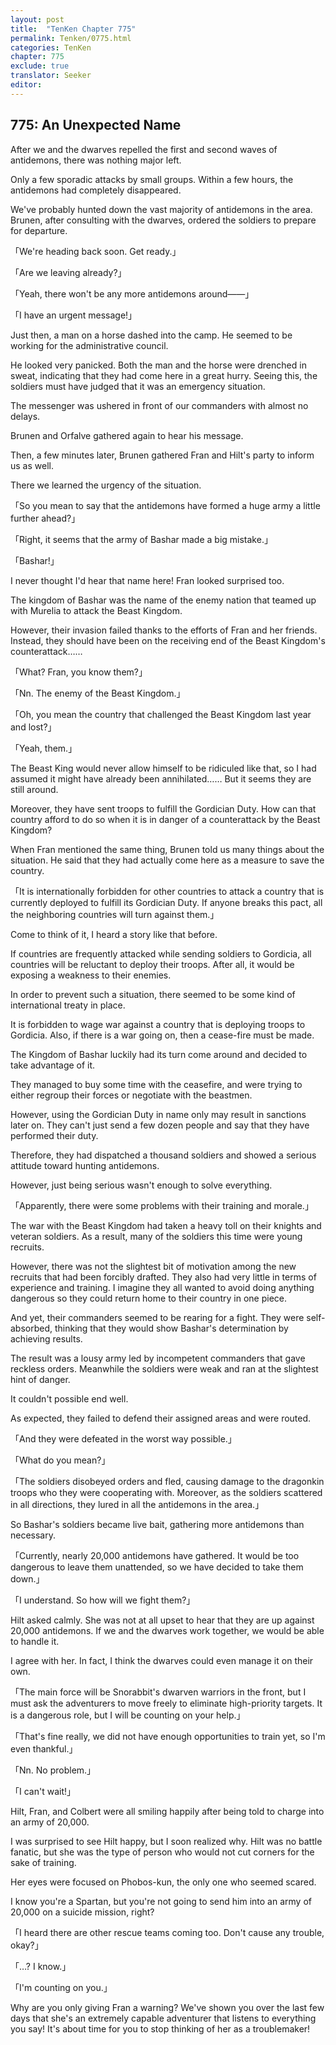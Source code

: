 ```yaml
---
layout: post
title:  "TenKen Chapter 775"
permalink: Tenken/0775.html
categories: TenKen
chapter: 775
exclude: true
translator: Seeker
editor: 
---
```

<h2 id="ch775">775: An Unexpected Name</h2>

After we and the dwarves repelled the first and second waves of antidemons, there was nothing major left.

Only a few sporadic attacks by small groups. Within a few hours, the antidemons had completely disappeared.

We've probably hunted down the vast majority of antidemons in the area. Brunen, after consulting with the dwarves, ordered the soldiers to prepare for departure.

「We're heading back soon. Get ready.」

「Are we leaving already?」

「Yeah, there won't be any more antidemons around――」

「I have an urgent message!」

Just then, a man on a horse dashed into the camp. He seemed to be working for the administrative council.

He looked very panicked. Both the man and the horse were drenched in sweat, indicating that they had come here in a great hurry. Seeing this, the soldiers must have judged that it was an emergency situation.

The messenger was ushered in front of our commanders with almost no delays.

Brunen and Orfalve gathered again to hear his message.

Then, a few minutes later, Brunen gathered Fran and Hilt's party to inform us as well.

There we learned the urgency of the situation.

「So you mean to say that the antidemons have formed a huge army a little further ahead?」

「Right, it seems that the army of Bashar made a big mistake.」

「Bashar!」

I never thought I'd hear that name here! Fran looked surprised too.

The kingdom of Bashar was the name of the enemy nation that teamed up with Murelia to attack the Beast Kingdom.

However, their invasion failed thanks to the efforts of Fran and her friends. Instead, they should have been on the receiving end of the Beast Kingdom's counterattack……

「What? Fran, you know them?」

「Nn. The enemy of the Beast Kingdom.」

「Oh, you mean the country that challenged the Beast Kingdom last year and lost?」

「Yeah, them.」

The Beast King would never allow himself to be ridiculed like that, so I had assumed it might have already been annihilated…… But it seems they are still around.

Moreover, they have sent troops to fulfill the Gordician Duty. How can that country afford to do so when it is in danger of a counterattack by the Beast Kingdom?

When Fran mentioned the same thing, Brunen told us many things about the situation. He said that they had actually come here as a measure to save the country.

「It is internationally forbidden for other countries to attack a country that is currently deployed to fulfill its Gordician Duty. If anyone breaks this pact, all the neighboring countries will turn against them.」

Come to think of it, I heard a story like that before.

If countries are frequently attacked while sending soldiers to Gordicia, all countries will be reluctant to deploy their troops. After all, it would be exposing a weakness to their enemies.

In order to prevent such a situation, there seemed to be some kind of international treaty in place.

It is forbidden to wage war against a country that is deploying troops to Gordicia. Also, if there is a war going on, then a cease-fire must be made.

The Kingdom of Bashar luckily had its turn come around and decided to take advantage of it.

They managed to buy some time with the ceasefire, and were trying to either regroup their forces or negotiate with the beastmen.

However, using the Gordician Duty in name only may result in sanctions later on. They can't just send a few dozen people and say that they have performed their duty.

Therefore, they had dispatched a thousand soldiers and showed a serious attitude toward hunting antidemons.

However, just being serious wasn't enough to solve everything.

「Apparently, there were some problems with their training and morale.」

The war with the Beast Kingdom had taken a heavy toll on their knights and veteran soldiers. As a result, many of the soldiers this time were young recruits.

However, there was not the slightest bit of motivation among the new recruits that had been forcibly drafted. They also had very little in terms of experience and training. I imagine they all wanted to avoid doing anything dangerous so they could return home to their country in one piece.

And yet, their commanders seemed to be rearing for a fight. They were self-absorbed, thinking that they would show Bashar's determination by achieving results.

The result was a lousy army led by incompetent commanders that gave reckless orders. Meanwhile the soldiers were weak and ran at the slightest hint of danger.

It couldn't possible end well.

As expected, they failed to defend their assigned areas and were routed.

「And they were defeated in the worst way possible.」

「What do you mean?」

「The soldiers disobeyed orders and fled, causing damage to the dragonkin troops who they were cooperating with. Moreover, as the soldiers scattered in all directions, they lured in all the antidemons in the area.」

So Bashar's soldiers became live bait, gathering more antidemons than necessary.

「Currently, nearly 20,000 antidemons have gathered. It would be too dangerous to leave them unattended, so we have decided to take them down.」

「I understand. So how will we fight them?」

Hilt asked calmly. She was not at all upset to hear that they are up against 20,000 antidemons. If we and the dwarves work together, we would be able to handle it.

I agree with her. In fact, I think the dwarves could even manage it on their own.

「The main force will be Snorabbit's dwarven warriors in the front, but I must ask the adventurers to move freely to eliminate high-priority targets. It is a dangerous role, but I will be counting on your help.」

「That's fine really, we did not have enough opportunities to train yet, so I'm even thankful.」

「Nn. No problem.」

「I can't wait!」

Hilt, Fran, and Colbert were all smiling happily after being told to charge into an army of 20,000.

I was surprised to see Hilt happy, but I soon realized why. Hilt was no battle fanatic, but she was the type of person who would not cut corners for the sake of training.

Her eyes were focused on Phobos-kun, the only one who seemed scared.

I know you're a Spartan, but you're not going to send him into an army of 20,000 on a suicide mission, right?

「I heard there are other rescue teams coming too. Don't cause any trouble, okay?」

「…? I know.」

「I'm counting on you.」

Why are you only giving Fran a warning? We've shown you over the last few days that she's an extremely capable adventurer that listens to everything you say! It's about time for you to stop thinking of her as a troublemaker!



